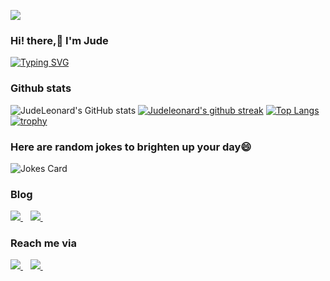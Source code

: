 ![](https://res.cloudinary.com/dfgg73dvr/image/upload/v1620060487/coding-freak_cbcf0o.gif)

### Hi! there,👋 I'm Jude

[![Typing SVG](https://readme-typing-svg.herokuapp.com/?size=13&lines=Welcome+to+my+Github+Profile;A+quick+introduction+about+me;I'm+a+certified+python+developer;with+over+4years+of+experience.;My+interests+and+work+experience;lies+within+the+space+of;Data+Science;Data+Engineering;Natural+Language+Processing;and+AI;I'm+currently+working+on;real-time+decision+project+using+Data+Engineering;and+Machine+Learning;I+enjoy+learning+to+build+and+building+learn;new+things.;In+my+spare+time,;I+contribute+to+open;source+projects.;Feel+free+to+explore+my+profile)](https://git.io/typing-svg)

### Github stats
![JudeLeonard's GitHub stats](https://github-readme-stats.vercel.app/api?username=judeleonard&show_icons=true&theme=algolia)
[![Judeleonard's github streak](https://github-readme-streak-stats.herokuapp.com/?user=judeleonard&theme=blue-green)](https://github.com/judeleonard/github-readme-streak-stats)
[![Top Langs](https://github-readme-stats.vercel.app/api/top-langs/?username=judeleonard&layout=compact)](https://github.com/judeleonard/github-readme-stats)           [![trophy](https://github-profile-trophy.vercel.app/?username=judeleonard&row=2&column=3&theme=onedark)](https://github.com/judeleonard/github-profile-trophy)
<!-- ### GitHub activity graph📉:
<!--[![Judeleonard's github activity graph](https://github-readme-activity-graph.cyclic.app/graph?username=judeleonard&theme=react-dark)](https://github.com/judeleonard/github-readme-activity-graph)
-->

### Here are random jokes to brighten up your day:smile:
![Jokes Card](https://readme-jokes.vercel.app/api?hideBorder&theme=solidBlue&color=%2394bcc&aColor=%23bbdb51)

<!-- ![](https://komarev.com/ghpvc/?username=judeleonard&style=flat-square)
-->
### Blog 
<a href="https://medium.com/@judeleonard86">                                                                               
<img src="https://img.shields.io/badge/Medium-12100E?style=for-the-badge&logo=medium&logoColor=white" />                   
</a>&nbsp;&nbsp;   

<a href="https://www.linkedin.com/pulse/leveraging-ab-testing-drive-business-decisions-jude-ndu?lipi=urn%3Ali%3Apage%3Ad_flagship3_pulse_read%3BGimcB4jsTtKAcmWzz%2F%2FgDw%3D%3D">
<img src="https://img.shields.io/badge/LinkedIn-0077B5?style=for-the-badge&logo=linkedin&logoColor=white" />
</a>&nbsp;&nbsp;                                                                                                           
                                                                                                    
   
### Reach me via
<!--
<a href="https://twitter.com/JudeLeonard13">  
<img src="https://img.shields.io/badge/@judeleonard13-1DA1F2?style=for-the-badge&logo=twitter&logoColor=white" />                 
</a>&nbsp;&nbsp;
 -->                                                                                                                                                                                                                                                                                                                                                                 

<a href="https://www.linkedin.com/in/jude-ndu-78ab38175">
<img src="https://img.shields.io/badge/Jude Ndu-0077B5?style=for-the-badge&logo=LinkedIn&logoColor=white" />
</a>&nbsp;&nbsp;

<a href="mailto:judeleonard86@gmail.com">
<img src="https://img.shields.io/badge/Gmail-D14836?style=for-the-badge&logo=gmail&logoColor=white" />
</a>&nbsp;&nbsp;


<!--
**judeleonard/Judeleonard** is a ✨ _special_ ✨ repository because its `README.md` (this file) appears on your GitHub profile.

Here are some ideas to get you started:

- 🔭 I’m currently working on ...
- 🌱 I’m currently learning ...
- 👯 I’m looking to collaborate on ...
- 🤔 I’m looking for help with ...
- 💬 Ask me about ...
- 📫 judeleonard86@gmail.com: 
- 😄 Pronouns: ...s
- ⚡ Fun fact: ...
-->
